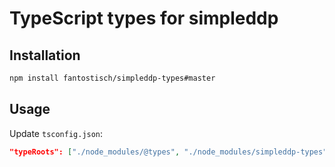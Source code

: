 # TypeScript types for simpleddp

## Installation

```sh
npm install fantostisch/simpleddp-types#master
```

## Usage

Update `tsconfig.json`:

```json
"typeRoots": ["./node_modules/@types", "./node_modules/simpleddp-types"],
```
